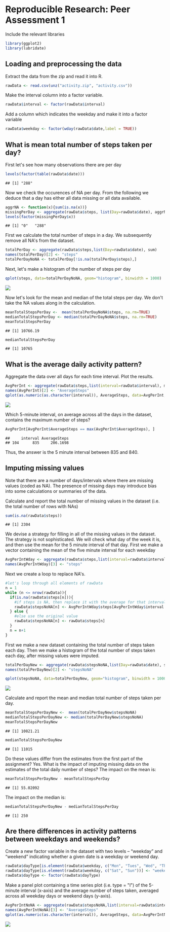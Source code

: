 # Reproducible Research: Peer Assessment 1

Include the relevant libraries

```r
library(ggplot2)
library(lubridate)
```

## Loading and preprocessing the data
Extract the data from the zip and read it into R.

```r
rawData <- read.csv(unz("activity.zip", "activity.csv")) 
```

Make the interval column into a factor variable.

```r
rawData$interval <- factor(rawData$interval)
```

Add a column which indicates the weekday and make it into a factor variable

```r
rawData$weekday <- factor(wday(rawData$date,label = TRUE))
```


## What is mean total number of steps taken per day?
First let's see how many observations there are per day

```r
levels(factor(table(rawData$date)))
```

```
## [1] "288"
```

Now we check the occurences of NA per day. From the following we 
deduce that a day has either all data missing or all data available.

```r
aggrNA <- function(x){sum(is.na(x))}
missingPerDay <- aggregate(rawData$steps, list(Day=rawData$date), aggrNA)
levels(factor(missingPerDay$x))
```

```
## [1] "0"   "288"
```

First we calculate the total number of steps in a day. We subsequently remove all NA's from the dataset.

```r
totalPerDay <- aggregate(rawData$steps,list(Day=rawData$date), sum) 
names(totalPerDay)[2] <- "steps"
totalPerDayNoNA <- totalPerDay[!is.na(totalPerDay$steps),]
```

Next, let's make a histogram of the number of steps per day

```r
qplot(steps, data=totalPerDayNoNA, geom="histogram", binwidth = 1000)
```

![](PA1_template_files/figure-html/unnamed-chunk-8-1.png) 

Now let's look for the mean and median of the total steps per day. We don't take the NA values along in the calculation.

```r
meanTotalStepsPerDay <-  mean(totalPerDayNoNA$steps, na.rm=TRUE)
medianTotalStepsPerDay <- median(totalPerDayNoNA$steps, na.rm=TRUE)
meanTotalStepsPerDay
```

```
## [1] 10766.19
```

```r
medianTotalStepsPerDay
```

```
## [1] 10765
```

## What is the average daily activity pattern?
Aggregate the data over all days for each time interval. Plot the results.

```r
AvgPerInt <- aggregate(rawData$steps,list(interval=rawData$interval), mean,  na.rm=TRUE) 
names(AvgPerInt)[2] <- "AverageSteps"
qplot(as.numeric(as.character(interval)), AverageSteps, data=AvgPerInt, geom="line", xlab="Interval")
```

![](PA1_template_files/figure-html/unnamed-chunk-10-1.png) 

Which 5-minute interval, on average across all the days in the dataset, contains the maximum number of steps?

```r
AvgPerInt[AvgPerInt$AverageSteps == max(AvgPerInt$AverageSteps), ]
```

```
##     interval AverageSteps
## 104      835     206.1698
```
Thus, the answer is the 5 minute interval between 835 and 840.

## Imputing missing values
Note that there are a number of days/intervals where there are missing values (coded as NA). The presence of missing days may introduce bias into some calculations or summaries of the data.

Calculate and report the total number of missing values in the dataset (i.e. the total number of rows with NAs)

```r
sum(is.na(rawData$steps))
```

```
## [1] 2304
```
We devise a strategy for filling in all of the missing values in the dataset. The strategy is not sophisticated. We will check what day of the week it is, and then use the mean for the 5 minute interval of that day.
First we make a vector containing the mean of the five minute interval for each weekday

```r
AvgPerIntWday <- aggregate(rawData$steps,list(interval=rawData$interval, weekday=rawData$weekday), mean,  na.rm=TRUE) 
names(AvgPerIntWday)[3] <- "steps"
```
Next we create a loop to replace NA's.

```r
#let's loop through all elements of rawData
n = 1
while (n <= nrow(rawData)){
  if(is.na(rawData$steps[n])){
    #if steps is NA, then replace it with the average for that interval and weekday
    rawData$stepsNoNA[n] <- AvgPerIntWday$steps[AvgPerIntWday$interval == rawData$interval[n] & AvgPerIntWday$weekday == rawData$weekday[n]] 
  } else {
    #else use the original value
    rawData$stepsNoNA[n] <- rawData$steps[n]
  }  
  n = n+1
}
```

First we make a new dataset containing the total number of steps taken each day. Then we make a histogram of the total number of steps taken each day, after missing values were imputed. 

```r
totalPerDayNew <- aggregate(rawData$stepsNoNA,list(Day=rawData$date), sum) 
names(totalPerDayNew)[2] <- "stepsNoNA"

qplot(stepsNoNA, data=totalPerDayNew, geom="histogram", binwidth = 1000)
```

![](PA1_template_files/figure-html/unnamed-chunk-15-1.png) 

Calculate and report the mean and median total number of steps taken per day. 

```r
meanTotalStepsPerDayNew <-  mean(totalPerDayNew$stepsNoNA)
medianTotalStepsPerDayNew <- median(totalPerDayNew$stepsNoNA)
meanTotalStepsPerDayNew
```

```
## [1] 10821.21
```

```r
medianTotalStepsPerDayNew
```

```
## [1] 11015
```
Do these values differ from the estimates from the first part of the assignment? Yes.
What is the impact of imputing missing data on the estimates of the total daily number of steps?
The impact on the mean is:

```r
meanTotalStepsPerDayNew - meanTotalStepsPerDay
```

```
## [1] 55.02092
```
The impact on the median is:

```r
medianTotalStepsPerDayNew - medianTotalStepsPerDay
```

```
## [1] 250
```
## Are there differences in activity patterns between weekdays and weekends?
Create a new factor variable in the dataset with two levels – “weekday” and “weekend” indicating whether a given date is a weekday or weekend day.

```r
rawData$dayType[is.element(rawData$weekday, c("Mon", "Tues", "Wed", "Thurs", "Fri"))] <- "weekday"
rawData$dayType[is.element(rawData$weekday, c("Sat", "Sun"))] <- "weekend"
rawData$dayType <- factor(rawData$dayType)
```

Make a panel plot containing a time series plot (i.e. type = "l") of the 5-minute interval (x-axis) and the average number of steps taken, averaged across all weekday days or weekend days (y-axis). 

```r
AvgPerIntNoNA <- aggregate(rawData$stepsNoNA,list(interval=rawData$interval, dayType = rawData$dayType), mean,  na.rm=TRUE) 
names(AvgPerIntNoNA)[3] <- "AverageSteps"
qplot(as.numeric(as.character(interval)), AverageSteps, data=AvgPerIntNoNA, facets = dayType ~ . , geom="line", xlab="Interval")
```

![](PA1_template_files/figure-html/unnamed-chunk-20-1.png) 

